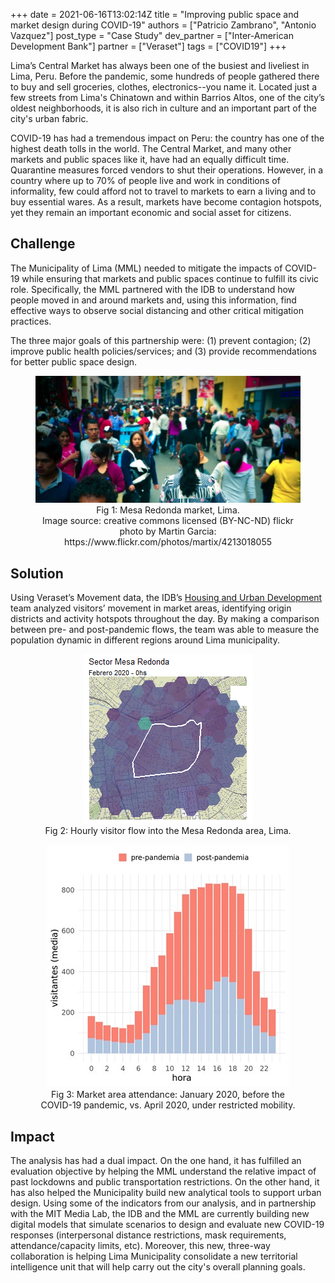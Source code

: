 +++
date = 2021-06-16T13:02:14Z
title = "Improving public space and market design during COVID-19"
authors = ["Patricio Zambrano", "Antonio Vazquez"]
post_type = "Case Study"
dev_partner = ["Inter-American Development Bank"]
partner = ["Veraset"]
tags = ["COVID19"]
+++

Lima’s Central Market has always been one of the busiest and liveliest in Lima, Peru. Before the pandemic, some hundreds of people gathered there to buy and sell groceries, clothes, electronics--you name it. Located just a few streets from Lima's Chinatown and within Barrios Altos, one of the city’s oldest neighborhoods, it is also rich in culture and an important part of the city's urban fabric.

COVID-19 has had a tremendous impact on Peru: the country has one of the highest death tolls in the world. The Central Market, and many other markets and public spaces like it, have had an equally difficult time. Quarantine measures forced vendors to shut their operations. However, in a country where up to 70% of people live and work in conditions of informality, few could afford not to travel to markets to earn a living and to buy essential wares. As a result, markets have become contagion hotspots, yet they remain an important economic and social asset for citizens. 

## Challenge

 The Municipality of Lima (MML) needed to mitigate the impacts of COVID-19 while ensuring that markets and public spaces continue to fulfill its civic role. Specifically, the MML partnered with the IDB to understand how people moved in and around markets and, using this information, find effective ways to observe social distancing and other critical mitigation practices.

The three major goals of this partnership were: (1) prevent contagion; (2) improve public health policies/services; and (3) provide recommendations for better public space design.

<figure align="center">
  <img src="/Improving-public-space-and-market1.jpg"/>
  <figcaption>Fig 1: Mesa Redonda market, Lima.</figcaption>
  <figcaption>Image source: creative commons licensed (BY-NC-ND) flickr photo by Martin Garcia: https://www.flickr.com/photos/martix/4213018055</figcaption>
</figure>

## Solution

Using Veraset’s Movement data, the IDB’s [Housing and Urban Development](https://www.iadb.org/en/urban-development-and-housing/housing-and-urban-development) team analyzed visitors’ movement in market areas, identifying origin districts and activity hotspots throughout the day. By making a comparison between pre- and post-pandemic flows, the team was able to measure the population dynamic in different regions around Lima municipality. 

<figure align="center">
  <img src="/Improving-public-space-and-market2.gif"/>
  <figcaption>Fig 2: Hourly visitor flow into the Mesa Redonda area, Lima.</figcaption>
</figure>

<figure align="center">
  <img src="/Improving-public-space-and-market3.jpg"/>
  <figcaption>Fig 3: Market area attendance: January 2020, before the COVID-19 pandemic, vs. April 2020, under restricted mobility.</figcaption>
</figure>

## Impact

The analysis has had a dual impact. On the one hand, it has fulfilled an evaluation objective by helping the MML understand the relative impact of past lockdowns and public transportation restrictions. On the other hand, it has also helped the Municipality build new analytical tools to support urban design. Using some of the indicators from our analysis, and in partnership with the MIT Media Lab, the IDB and the MML are currently building new digital models that simulate scenarios to design and evaluate new COVID-19 responses (interpersonal distance restrictions, mask requirements, attendance/capacity limits, etc). Moreover, this new, three-way collaboration is helping Lima Municipality consolidate a new territorial intelligence unit that will help carry out the city's overall planning goals.
